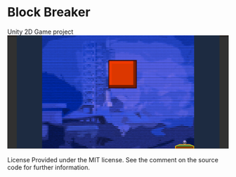 # Block Breaker
 Unity 2D Game project
![Alt text](https://github.com/ShuaiMXu/Block-Breaker/blob/master/ScreenShots/game1.gif)

License
Provided under the MIT license. See the comment on the source code for further information.

